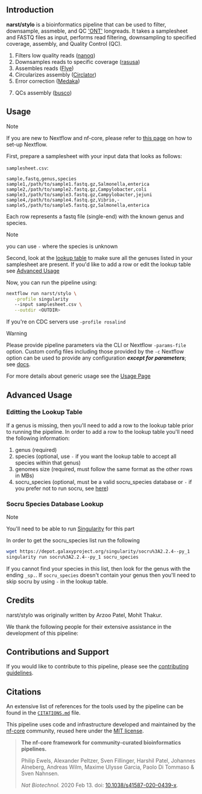 ## Introduction

**narst/stylo** is a bioinformatics pipeline that can be used to filter, downsample, assmeble, and QC ['ONT'](https://nanoporetech.com/) longreads. It takes a samplesheet and FASTQ files as input, performs read filtering, downsampling to specified coverage, assembly, and Quality Control (QC).

<!-- TODO nf-core: Include a figure that guides the user through the major workflow steps. Many nf-core
     workflows use the "tube map" design for that. See https://nf-co.re/docs/contributing/design_guidelines#examples for examples.   -->
<!-- TODO nf-core: Fill in short bullet-pointed list of the default steps in the pipeline -->

1. Filters low quality reads ([nanoq](https://github.com/esteinig/nanoq))
2. Downsamples reads to specific coverage ([rasusa](https://github.com/mbhall88/rasusa))
3. Assembles reads ([Flye](https://github.com/mikolmogorov/Flye))
4. Circularizes assembly ([Circlator](https://github.com/sanger-pathogens/circlator))
5. Error correction ([Medaka](https://github.com/nanoporetech/medaka))
<!-- TODO: SOCRU -->
7. QCs assembly ([busco](https://github.com/metashot/busco))

## Usage

> [!NOTE]
> If you are new to Nextflow and nf-core, please refer to [this page](https://nf-co.re/docs/usage/installation) on how to set-up Nextflow.

First, prepare a samplesheet with your input data that looks as follows:

`samplesheet.csv`:

<!-- TODO: remove socru? -->
```csv
sample,fastq,genus,species
sample1,/path/to/sample1.fastq.gz,Salmonella,enterica
sample2,/path/to/sample2.fastq.gz,Campylobacter,coli
sample3,/path/to/sample3.fastq.gz,Campylobacter,jejuni
sample4,/path/to/sample4.fastq.gz,Vibrio,-
sample5,/path/to/sample5.fastq.gz,Salmonella,enterica
```

Each row represents a fastq file (single-end) with the known genus and species.

> [!NOTE]
> you can use `-` where the species is unknown

Second, look at the [lookup table](conf/lookup_table.tsv) to make sure all the genuses listed in your samplesheet are present. If you'd like to add a row or edit the lookup table see [Advanced Usage](#advanced-usage)


Now, you can run the pipeline using:

<!-- TODO nf-core: update the following command to include all required parameters for a minimal example -->

```bash
nextflow run narst/stylo \
   -profile singularity
   --input samplesheet.csv \
   --outdir <OUTDIR>
```

If you're on CDC servers use `-profile rosalind`


> [!WARNING]
> Please provide pipeline parameters via the CLI or Nextflow `-params-file` option. Custom config files including those provided by the `-c` Nextflow option can be used to provide any configuration _**except for parameters**_;
> see [docs](https://nf-co.re/usage/configuration#custom-configuration-files).

For more details about generic usage see the [Usage Page](docs/usage.md)

## Advanced Usage

### Editting the Lookup Table
If a genus is missing, then you'll need to add a row to the lookup table prior to running the pipeline. In order to add a row to the lookup table you'll need the following information:

1. genus (required)
2. species (optional, use `-` if you want the lookup table to accept all species within that genus)
3. genomes size (required, must follow the same format as the other rows in MBs)
4. socru_species (optional, must be a valid socru_species database or `-` if you prefer not to run socru, see [here](#socru-species-database-lookup)) <!-- TODO: remove socru? -->

<!-- TODO: remove socru? -->

### Socru Species Database Lookup
> [!NOTE] 
> You'll need to be able to run [Singularity](https://docs.sylabs.io/guides/latest/user-guide/) for this part

In order to get the socru_species list run the following

```bash
wget https://depot.galaxyproject.org/singularity/socru%3A2.2.4--py_1
singularity run socru%3A2.2.4--py_1 socru_species
```

If you cannot find your species in this list, then look for the genus with the ending `_sp.`. If `socru_species` doesn't contain your genus then you'll need to skip socru by using `-` in the lookup table.

<!-- TODO: remove socru? -->

## Credits

narst/stylo was originally written by Arzoo Patel, Mohit Thakur.

We thank the following people for their extensive assistance in the development of this pipeline:

<!-- TODO nf-core: If applicable, make list of people who have also contributed -->

## Contributions and Support

If you would like to contribute to this pipeline, please see the [contributing guidelines](.github/CONTRIBUTING.md).

## Citations

<!-- TODO nf-core: Add citation for pipeline after first release. Uncomment lines below and update Zenodo doi and badge at the top of this file. -->
<!-- If you use narst/stylo for your analysis, please cite it using the following doi: [10.5281/zenodo.XXXXXX](https://doi.org/10.5281/zenodo.XXXXXX) -->

<!-- TODO nf-core: Add bibliography of tools and data used in your pipeline -->

An extensive list of references for the tools used by the pipeline can be found in the [`CITATIONS.md`](CITATIONS.md) file.

This pipeline uses code and infrastructure developed and maintained by the [nf-core](https://nf-co.re) community, reused here under the [MIT license](https://github.com/nf-core/tools/blob/master/LICENSE).

> **The nf-core framework for community-curated bioinformatics pipelines.**
>
> Philip Ewels, Alexander Peltzer, Sven Fillinger, Harshil Patel, Johannes Alneberg, Andreas Wilm, Maxime Ulysse Garcia, Paolo Di Tommaso & Sven Nahnsen.
>
> _Nat Biotechnol._ 2020 Feb 13. doi: [10.1038/s41587-020-0439-x](https://dx.doi.org/10.1038/s41587-020-0439-x).
